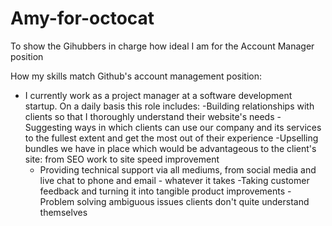Amy-for-octocat
===============

To show the Gihubbers in charge how ideal I am for the Account Manager position 

How my skills match Github's account management position: 

- I currently work as a project manager at a software development startup. On a daily basis this role includes: 
   -Building relationships with clients so that I thoroughly understand their website's needs
   -Suggesting ways in which clients can use our company and its services to the fullest extent and get the most out of their experience
   -Upselling bundles we have in place which would be advantageous to the client's site: from SEO work to site speed improvement 
  - Providing technical support via all mediums, from social media and live chat to phone and email - whatever it takes
  -Taking customer feedback and turning it into tangible product improvements 
  -Problem solving ambiguous issues clients don't quite understand themselves 
  
